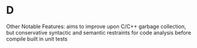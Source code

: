 # D

Other Notable Features: aims to improve upon C/C++
garbage collection, but conservative
syntactic and semantic restraints for code analysis before compile
built in unit tests